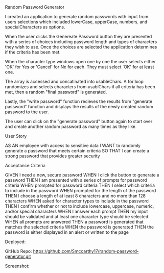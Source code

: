 Random Password Generator

I created an application to generate random passwords with input from
users selections which included lowerCase, upperCase, numbers, and specialCharacters as options. 

When the user clicks the Genereate Password button they are presented
with a series of choices including password length and types of characters they wish to use. Once the choices are selected the application determines if the criteria has been met. 

When the character type windows open one by one the user selects either 'OK' for Yes or 'Cancel' for No for each. They must select 'OK' for at least one.

The array is accessed and concatinated into usableChars. 
A for loop randomizes and selects characters from usablChars 
if all criteria has been met, then a random "final password" is generated.

Lastly, the "write password" function recieves the results from "generate password" function and displays the results of the newly created random 
password to the user. 

The user can click on the "generate password" button again to start over 
and create another random password as many times as they like. 


User Story

AS AN employee with access to sensitive data
I WANT to randomly generate a password that meets certain criteria
SO THAT I can create a strong password that provides greater security

Acceptance Criteria

GIVEN I need a new, secure password
WHEN I click the button to generate a password
THEN I am presented with a series of prompts for password criteria
WHEN prompted for password criteria
THEN I select which criteria to include in the password
WHEN prompted for the length of the password
THEN I choose a length of at least 8 characters and no more than 128 characters
WHEN asked for character types to include in the password
THEN I confirm whether or not to include lowercase, uppercase, numeric, and/or special characters
WHEN I answer each prompt
THEN my input should be validated and at least one character type should be selected
WHEN all prompts are answered
THEN a password is generated that matches the selected criteria
WHEN the password is generated
THEN the password is either displayed in an alert or written to the page

Deployed: 

GitHub Repo: https://github.com/Smccarthy17/random-password-generator.git 


Screenshot:


